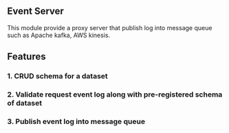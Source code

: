 ## Event Server 

This module provide a proxy server that publish log into message queue such as Apache kafka, AWS kinesis.

## Features 

### 1. CRUD schema for a dataset
### 2. Validate request event log along with pre-registered schema of dataset
### 3. Publish event log into message queue 